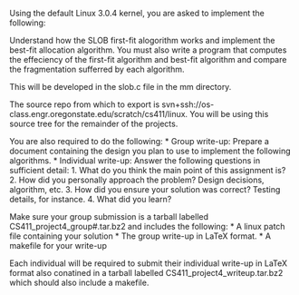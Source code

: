 Using the default Linux 3.0.4 kernel, you are asked to implement the following:

Understand how the SLOB first-fit alogorithm works and implement the best-fit allocation algorithm. You must also write a program that computes the effeciency of the first-fit algorithm and best-fit algorithm and compare the fragmentation sufferred by each algorithm.

This will be developed in the slob.c file in the mm directory.

The source repo from which to export is svn+ssh://os-class.engr.oregonstate.edu/scratch/cs411/linux. You will be using this source tree for the remainder of the projects.

You are also required to do the following:
    * Group write-up: Prepare a document containing the design you plan to use to implement the following algorithms.
    * Individual write-up: Answer the following questions in sufficient detail:
        1. What do you think the main point of this assignment is?
        2. How did you personally approach the problem? Design decisions, algorithm, etc.
        3. How did you ensure your solution was correct? Testing details, for instance.
        4. What did you learn?

Make sure your group submission is a tarball labelled CS411_project4_group#.tar.bz2 and includes the following:
    * A linux patch file containing your solution
    * The group write-up in LaTeX format.
    * A makefile for your write-up

Each individual will be required to submit their individual write-up in LaTeX format also conatined in a tarball labelled CS411_project4_writeup.tar.bz2 which should also include a makefile.
